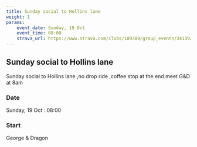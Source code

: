 ```yaml
---
title: Sunday social to Hollins lane
weight: 1
params:
    event_date: Sunday, 19 Oct
    event_time: 08:00
    strava_url: https://www.strava.com/clubs/189380/group_events/3413927182252942854
---
```


## Sunday social to Hollins lane 

Sunday social to Hollins lane ,no drop ride ,coffee stop at the end.meet G&amp;D at 8am

### Date

Sunday, 19 Oct : 08:00

### Start

George &amp; Dragon


